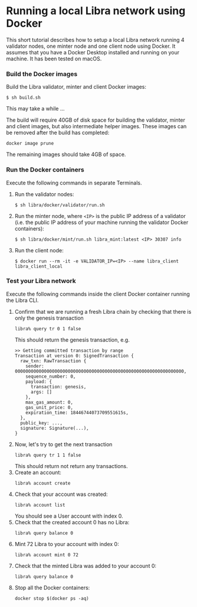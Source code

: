 # Running a local Libra network using Docker

This short tutorial describes how to setup a local Libra network running 4 validator nodes, one minter node and one client node using Docker. It assumes that you have a Docker Desktop installed and running on your machine. It has been tested on macOS.

### Build the Docker images

Build the Libra validator, minter and client Docker images:
```
$ sh build.sh
```
This may take a while …

The build will require 40GB of disk space for building the validator, minter and client images, but also intermediate helper images. These images can be removed after the build has completed:
```
docker image prune
```
The remaining images should take 4GB of space.

### Run the Docker containers
Execute the following commands in separate Terminals.

1. Run the validator nodes:
   ```
   $ sh libra/docker/validator/run.sh 
   ```
1. Run the minter node, where `<IP>` is the public IP address of a validator (i.e. the public IP address of your machine running the validator Docker containers):
   ```
   $ sh libra/docker/mint/run.sh libra_mint:latest <IP> 30307 info
   ```
1. Run the client node:
   ```
   $ docker run --rm -it -e VALIDATOR_IP=<IP> --name libra_client libra_client_local
   ```

### Test your Libra network

Execute the following commands inside the client Docker container running the Libra CLI.

1. Confirm that we are running a fresh Libra chain by checking that there is only the genesis transaction
   ```
   libra% query tr 0 1 false
   ```
   This should return the genesis transaction, e.g.
   ```
   >> Getting committed transaction by range
   Transaction at version 0: SignedTransaction { 
     raw_txn: RawTransaction { 
       sender: 0000000000000000000000000000000000000000000000000000000000000000, 
       sequence_number: 0, 
       payload: { 
         transaction: genesis, 
         args: []
       }, 
       max_gas_amount: 0, 
       gas_unit_price: 0, 
       expiration_time: 18446744073709551615s, 
     }, 
     public_key: ..., 
     signature: Signature(...), 
   }
   ```
1. Now, let's try to get the next transaction
   ```
   libra% query tr 1 1 false
   ```
   This should return not return any transactions.
1. Create an account:
   ```
   libra% account create
   ```
1. Check that your account was created:
   ```
   libra% account list
   ```
   You should see a User account with index 0.
1. Check that the created account 0 has no Libra:
   ```
   libra% query balance 0
   ```
1. Mint 72 Libra to your account with index 0:
   ```
   libra% account mint 0 72
   ```
1. Check that the minted Libra was added to your account 0:
   ```
   libra% query balance 0
   ```
1. Stop all the Docker containers:
   ```
   docker stop $(docker ps -aq)
   ```
